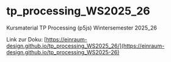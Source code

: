 # tp_processing_WS2025_26
Kursmaterial TP Processing (p5js) Wintersemester 2025_26

Link zur Doku: [https://einraum-design.github.io/tp_processing_WS2025_26/](https://einraum-design.github.io/tp_processing_WS2025-26)
